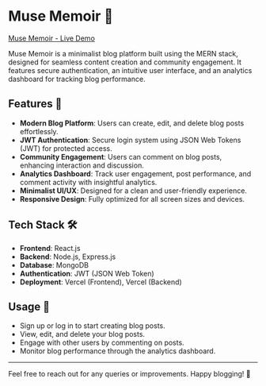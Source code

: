 # Muse Memoir 📝

[Muse Memoir - Live Demo](https://muse-memoir.vercel.app/)

Muse Memoir is a minimalist blog platform built using the MERN stack, designed for seamless content creation and community engagement. It features secure authentication, an intuitive user interface, and an analytics dashboard for tracking blog performance.

## Features 🚀

- **Modern Blog Platform**: Users can create, edit, and delete blog posts effortlessly.
- **JWT Authentication**: Secure login system using JSON Web Tokens (JWT) for protected access.
- **Community Engagement**: Users can comment on blog posts, enhancing interaction and discussion.
- **Analytics Dashboard**: Track user engagement, post performance, and comment activity with insightful analytics.
- **Minimalist UI/UX**: Designed for a clean and user-friendly experience.
- **Responsive Design**: Fully optimized for all screen sizes and devices.

## Tech Stack 🛠️

- **Frontend**: React.js
- **Backend**: Node.js, Express.js
- **Database**: MongoDB
- **Authentication**: JWT (JSON Web Token)
- **Deployment**: Vercel (Frontend), Vercel (Backend)

## Usage 📖

- Sign up or log in to start creating blog posts.
- View, edit, and delete your blog posts.
- Engage with other users by commenting on posts.
- Monitor blog performance through the analytics dashboard.

---

Feel free to reach out for any queries or improvements. Happy blogging! 🚀

